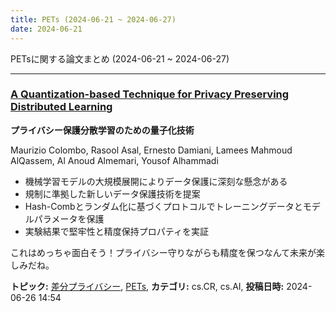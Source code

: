 ```yaml
---
title: PETs (2024-06-21 ~ 2024-06-27)
date: 2024-06-21
---
```


PETsに関する論文まとめ (2024-06-21 ~ 2024-06-27)


- - -

### [A Quantization-based Technique for Privacy Preserving Distributed Learning](http://arxiv.org/abs/2406.19418)

**プライバシー保護分散学習のための量子化技術**

Maurizio Colombo, Rasool Asal, Ernesto Damiani, Lamees Mahmoud AlQassem, Al Anoud Almemari, Yousof Alhammadi

- 機械学習モデルの大規模展開によりデータ保護に深刻な懸念がある
- 規制に準拠した新しいデータ保護技術を提案
- Hash-Combとランダム化に基づくプロトコルでトレーニングデータとモデルパラメータを保護
- 実験結果で堅牢性と精度保持プロパティを実証

これはめっちゃ面白そう！プライバシー守りながらも精度を保つなんて未来が楽しみだね。



**トピック:** [差分プライバシー](../../dp), [PETs](../../pets), **カテゴリ:** cs.CR, cs.AI, **投稿日時:** 2024-06-26 14:54
